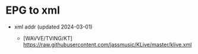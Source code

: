 # EPG to xml

* xml addr (updated 2024-03-01)

  - [WAVVE/TVING/KT]
    https://raw.githubusercontent.com/jassmusic/KLive/master/klive.xml

